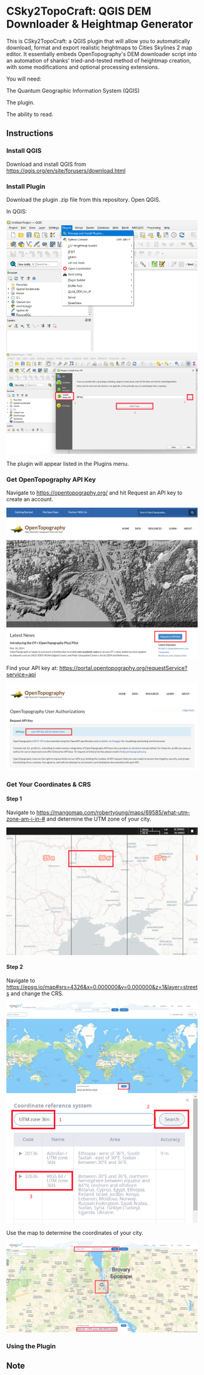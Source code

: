 # CSky2TopoCraft: QGIS DEM Downloader & Heightmap Generator
This is CSky2TopoCraft: a QGIS plugin that will allow you to automatically download, format and export realistic heightmaps to Cities Skylines 2 map editor. It essentially embeds OpenTopography's DEM downloader script into an automation of shanks' tried-and-tested method of heightmap creation, with some modifications and optional processing extensions.

You will need:

The Quantum Geographic Information System (QGIS)

The plugin.

The ability to read.



## Instructions

### Install QGIS
Download and install QGIS from https://qgis.org/en/site/forusers/download.html
### Install Plugin
Download the plugin .zip file from this repository. Open QGIS.

In QGIS:

![maiplugin](images/maiplugin.png)
![insfromzip](images/insfromzip.png)

The plugin will appear listed in the Plugins menu.

### Get OpenTopography API Key
Navigate to https://opentopography.org/ and hit Request an API key to create an account.

![otrequestapikey](images/otrequestapikey.png)

Find your API key at: https://portal.opentopography.org/requestService?service=api

![otapikey](images/otapikey.png)

### Get Your Coordinates & CRS
#### Step 1
Navigate to https://mangomap.com/robertyoung/maps/69585/what-utm-zone-am-i-in-# and determine the UTM zone of your city.

![findutm](images/findutm.png)

#### Step 2
Navigate to https://epsg.io/map#srs=4326&x=0.000000&y=0.000000&z=1&layer=streets and change the CRS.

![changecrs](images/epsgchangecrs.png)
![epsgselectcrs](images/epsgselectcrs.png)

Use the map to determine the coordinates of your city.

![findcoord](images/findcoord.png)
### Using the Plugin
## Note

